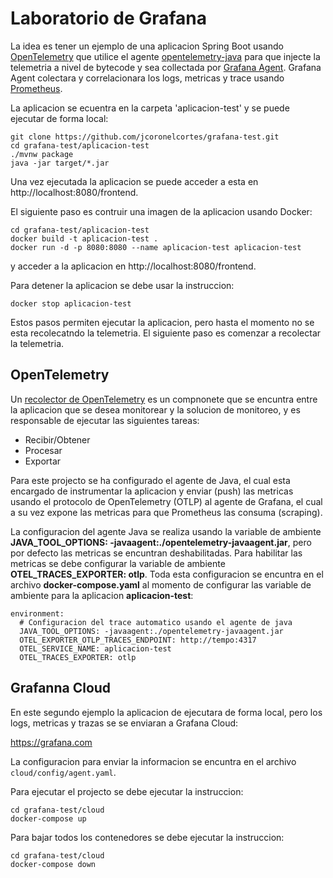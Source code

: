 # Laboratorio de Grafana

La idea es tener un ejemplo de una aplicacion Spring Boot usando [OpenTelemetry](https://opentelemetry.io/) que utilice el agente [opentelemetry-java](https://github.com/open-telemetry/opentelemetry-java-instrumentation) para que injecte la telemetria a nivel de bytecode y sea collectada por [Grafana Agent](https://grafana.com/docs/grafana-cloud/data-configuration/agent/). Grafana Agent colectara y correlacionara los logs, metricas y trace usando [Prometheus](https://prometheus.io/).

La aplicacion se ecuentra en la carpeta 'aplicacion-test' y se puede ejecutar de forma local:

```
git clone https://github.com/jcoronelcortes/grafana-test.git
cd grafana-test/aplicacion-test
./mvnw package
java -jar target/*.jar
```
Una vez ejecutada la aplicacion se puede acceder a esta en http://localhost:8080/frontend.

El siguiente paso es contruir una imagen de la aplicacion usando Docker:

```
cd grafana-test/aplicacion-test
docker build -t aplicacion-test .
docker run -d -p 8080:8080 --name aplicacion-test aplicacion-test
```
y acceder a la aplicacion en http://localhost:8080/frontend.

Para detener la aplicacion se debe usar la instruccion:

```
docker stop aplicacion-test
```
Estos pasos permiten ejecutar la aplicacion, pero hasta el momento no se esta recolecatndo la telemetria. El siguiente paso es comenzar a recolectar la telemetria.

## OpenTelemetry

Un [recolector de OpenTelemetry](https://opentelemetry.io/docs/collector/) es un compnonete que se encuntra entre la aplicacion que se desea monitorear y la solucion de monitoreo, y es responsable de ejecutar las siguientes tareas:

- Recibir/Obtener
- Procesar
- Exportar

Para este projecto se ha configurado el agente de Java, el cual esta encargado de instrumentar la aplicacion y enviar (push) las metricas usando el protocolo de OpenTelemetry (OTLP) al agente de Grafana, el cual a su vez expone las metricas para que Prometheus las consuma (scraping).

La configuracion del agente Java se realiza usando la variable de ambiente **JAVA_TOOL_OPTIONS: -javaagent:./opentelemetry-javaagent.jar**, pero por defecto las metricas se encuntran deshabilitadas. Para habilitar las metricas se debe configurar la variable de ambiente **OTEL_TRACES_EXPORTER: otlp**. Toda esta configuracion se encuntra en el archivo **docker-compose.yaml** al momento de configurar las variable de ambiente para la aplicacion **aplicacion-test**:

```
environment:
  # Configuracion del trace automatico usando el agente de java
  JAVA_TOOL_OPTIONS: -javaagent:./opentelemetry-javaagent.jar    
  OTEL_EXPORTER_OTLP_TRACES_ENDPOINT: http://tempo:4317
  OTEL_SERVICE_NAME: aplicacion-test
  OTEL_TRACES_EXPORTER: otlp
```

## Grafanna Cloud

En este segundo ejemplo la aplicacion de ejecutara de forma local, pero los logs, metricas y trazas se se enviaran a Grafana Cloud:

https://grafana.com

La configuracion para enviar la informacion se encuntra en el archivo `cloud/config/agent.yaml`.

Para ejecutar el projecto se debe ejecutar la instruccion:

```
cd grafana-test/cloud
docker-compose up
```

Para bajar todos los contenedores se debe ejecutar la instruccion:

```
cd grafana-test/cloud
docker-compose down
```